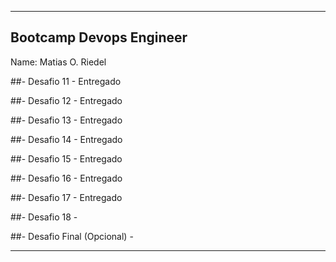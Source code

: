 -------------------------------------------------------------------
Bootcamp Devops Engineer
-------------------------------------------------------------------
Name: Matias O. Riedel


##- Desafio 11 - Entregado

##- Desafio 12 - Entregado

##- Desafio 13 - Entregado

##- Desafio 14 - Entregado

##- Desafio 15 - Entregado

##- Desafio 16 - Entregado

##- Desafio 17 - Entregado

##- Desafio 18 - 

##- Desafio Final (Opcional) - 

-------------------------------------------------------------------